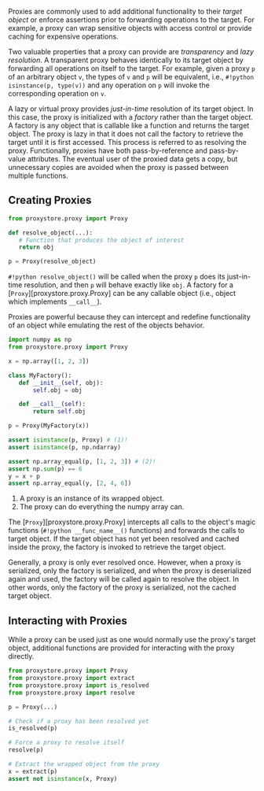 Proxies are commonly used to add additional functionality to their
*target object* or enforce assertions prior to forwarding operations to the
target. For example, a proxy can wrap sensitive objects with access control or
provide caching for expensive operations.

Two valuable properties that a proxy can provide are *transparency* and
*lazy resolution*. A transparent proxy behaves identically to its target object
by forwarding all operations on itself to the target. For example, given a
proxy `p` of an arbitrary object `v`, the types of `v` and `p` will be
equivalent, i.e., `#!python isinstance(p, type(v))` and any operation on `p`
will invoke the corresponding operation on `v`.

A lazy or virtual proxy provides *just-in-time* resolution of its
target object. In this case, the proxy is initialized with a *factory*
rather than the target object. A factory is any object that is callable
like a function and returns the target object. The proxy is lazy in
that it does not call the factory to retrieve the target until it is first
accessed. This process is referred to as resolving the proxy. Functionally,
proxies have both pass-by-reference and pass-by-value attributes. The eventual
user of the proxied data gets a copy, but unnecessary copies are avoided when
the proxy is passed between multiple functions.

## Creating Proxies

```python linenums="1"
from proxystore.proxy import Proxy

def resolve_object(...):
   # Function that produces the object of interest
   return obj

p = Proxy(resolve_object)
```

`#!python resolve_object()` will be called when the proxy `p` does its
just-in-time resolution, and then `p` will behave exactly like `obj`.
A factory for a [`Proxy`][proxystore.proxy.Proxy] can be
any callable object (i.e., object which implements `__call__`).

Proxies are powerful because they can intercept and redefine functionality of
an object while emulating the rest of the objects behavior.

```python linenums="1" hl_lines="15 16 18 19 20 21"
import numpy as np
from proxystore.proxy import Proxy

x = np.array([1, 2, 3])

class MyFactory():
   def __init__(self, obj):
       self.obj = obj

   def __call__(self):
       return self.obj

p = Proxy(MyFactory(x))

assert isinstance(p, Proxy) # (1)!
assert isinstance(p, np.ndarray)

assert np.array_equal(p, [1, 2, 3]) # (2)!
assert np.sum(p) == 6
y = x + p
assert np.array_equal(y, [2, 4, 6])
```

1. A proxy is an instance of its wrapped object.
2. The proxy can do everything the numpy array can.

The [`Proxy`][proxystore.proxy.Proxy] intercepts all calls to the object's magic functions
(`#!python __func_name__()` functions) and forwards the calls to target object.
If the target object has not yet been resolved and cached inside the proxy, the factory is invoked to retrieve the target object.

Generally, a proxy is only ever resolved once. However, when a proxy is
serialized, only the factory is serialized, and when the proxy is deserialized
again and used, the factory will be called again to resolve the object.
In other words, only the factory of the proxy is serialized, not the cached target object.

## Interacting with Proxies

While a proxy can be used just as one would normally use the proxy's target
object, additional functions are provided for interacting with the proxy
directly.

```python
from proxystore.proxy import Proxy
from proxystore.proxy import extract
from proxystore.proxy import is_resolved
from proxystore.proxy import resolve

p = Proxy(...)

# Check if a proxy has been resolved yet
is_resolved(p)

# Force a proxy to resolve itself
resolve(p)

# Extract the wrapped object from the proxy
x = extract(p)
assert not isinstance(x, Proxy)
```
